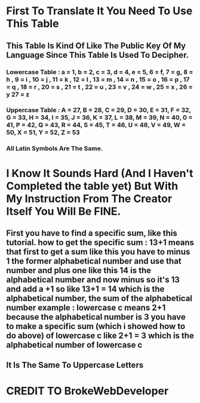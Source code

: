 # First To Translate It You Need To Use This Table 
## This Table Is Kind Of Like The Public Key Of My Language Since This Table Is Used To Decipher.
### Lowercase Table : a = 1, b = 2, c = 3, d = 4, e = 5, 6 = f, 7 = g, 8 = h , 9 = i  , 10 = j , 11 = k , 12 = l , 13 = m , 14 = n , 15 = o , 16 = p , 17 = q , 18 = r , 20 = s , 21 = t , 22 = u , 23 = v , 24 = w , 25 = x , 26 = y  27 = z
### Uppercase Table : A = 27, B = 28, C = 29, D = 30, E = 31, F = 32, G = 33, H = 34, I = 35, J = 36, K = 37, L = 38, M = 39, N = 40, 0 = 41, P = 42, Q = 43, R = 44, S = 45, T = 46, U = 48, V = 49, W = 50, X = 51, Y = 52, Z = 53
### All Latin Symbols Are The Same.
# I Know It Sounds Hard (And I Haven't Completed the table yet) But With My Instruction From The Creator Itself You Will Be FINE.
## First you have to find a specific sum, like this tutorial. how to get the specific sum : 13+1 means that first to get a sum like this you have to minus 1 the former alphabetical number and use that number and plus one like this 14 is the alphabetical number and now minus so it's 13 and add a +1 so like 13+1 = 14 which is the alphabetical number, the sum of the alphabetical number example : lowercase c means 2+1 because the alphabetical number is 3 you have to make a specific sum (which i showed how to do above) of lowercase c like 2+1 = 3 which is the alphabetical number of lowercase c
## It Is The Same To Uppercase Letters
# CREDIT TO BrokeWebDeveloper
